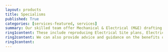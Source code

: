 ```yaml
---
layout: products
title: Specialisms
published: True
categories: [services-featured, services]
summary: Our skilled team offer Mechanical & Electrical (M&E) drafting services and can transform rough sketches, specification or other instructions into detailed 2D and 3D drawings.
ring1content: These include reproducing Electrical Site plans, Electrical, Power and Lighting System Plans, Electrical Panel Schedules and Electrical One Line Diagrams.
ring2content: We can also provide advice and guidance on the benefits of including detailed Health & Safety (H&S) information on your CAD drawings, which is often overlooked.
ring3content: 
---
```

